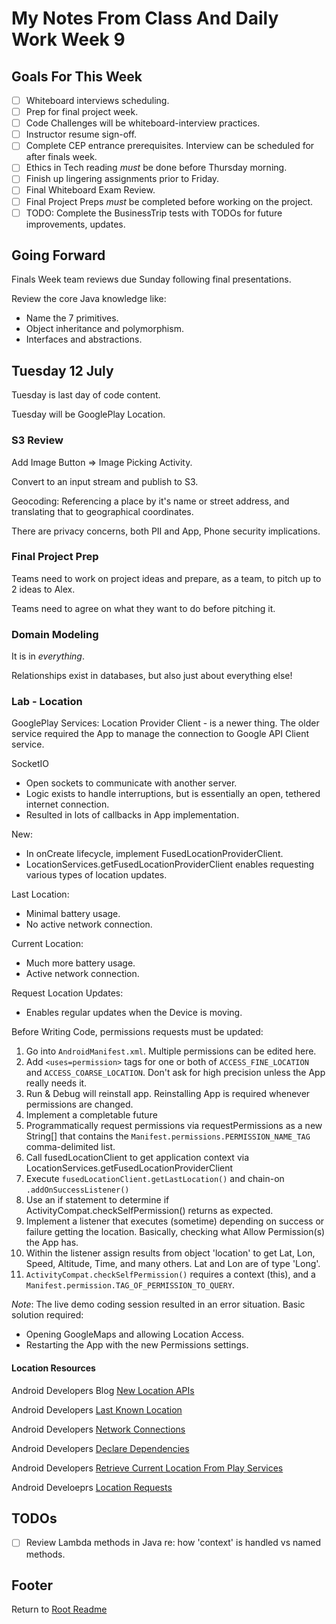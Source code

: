 # My Notes From Class And Daily Work Week 9

## Goals For This Week

- [ ] Whiteboard interviews scheduling.
- [ ] Prep for final project week.
- [ ] Code Challenges will be whiteboard-interview practices.
- [ ] Instructor resume sign-off.
- [ ] Complete CEP entrance prerequisites. Interview can be scheduled for after finals week.
- [ ] Ethics in Tech reading *must* be done before Thursday morning.
- [ ] Finish up lingering assignments prior to Friday.
- [ ] Final Whiteboard Exam Review.
- [ ] Final Project Preps *must* be completed before working on the project.
- [ ] TODO: Complete the BusinessTrip tests with TODOs for future improvements, updates.

## Going Forward

Finals Week team reviews due Sunday following final presentations.

Review the core Java knowledge like:

- Name the 7 primitives.
- Object inheritance and polymorphism.
- Interfaces and abstractions.

## Tuesday 12 July

Tuesday is last day of code content.

Tuesday will be GooglePlay Location.

### S3 Review

Add Image Button => Image Picking Activity.

Convert to an input stream and publish to S3.

Geocoding: Referencing a place by it's name or street address, and translating that to geographical coordinates.

There are privacy concerns, both PII and App, Phone security implications.

### Final Project Prep

Teams need to work on project ideas and prepare, as a team, to pitch up to 2 ideas to Alex.

Teams need to agree on what they want to do before pitching it.

### Domain Modeling

It is in *everything*.

Relationships exist in databases, but also just about everything else!

### Lab - Location

GooglePlay Services: Location Provider Client - is a newer thing. The older service required the App to manage the connection to Google API Client service.

SocketIO

- Open sockets to communicate with another server.
- Logic exists to handle interruptions, but is essentially an open, tethered internet connection.
- Resulted in lots of callbacks in App implementation.

New:

- In onCreate lifecycle, implement FusedLocationProviderClient.
- LocationServices.getFusedLocationProviderClient enables requesting various types of location updates.

Last Location:

- Minimal battery usage.
- No active network connection.

Current Location:

- Much more battery usage.
- Active network connection.

Request Location Updates:

- Enables regular updates when the Device is moving.

Before Writing Code, permissions requests must be updated:

1. Go into `AndroidManifest.xml`. Multiple permissions can be edited here.
1. Add `<uses=permission>` tags for one or both of `ACCESS_FINE_LOCATION` and `ACCESS_COARSE_LOCATION`. Don't ask for high precision unless the App really needs it.
1. Run & Debug will reinstall app. Reinstalling App is required whenever permissions are changed.
1. Implement a completable future
1. Programmatically request permissions via requestPermissions as a new String[] that contains the `Manifest.permissions.PERMISSION_NAME_TAG` comma-delimited list.
1. Call fusedLocationClient to get application context via LocationServices.getFusedLocationProviderClient
1. Execute `fusedLocationClient.getLastLocation()` and chain-on `.addOnSuccessListener()`
1. Use an if statement to determine if ActivityCompat.checkSelfPermission() returns as expected.
1. Implement a listener that executes (sometime) depending on success or failure getting the location. Basically, checking what Allow Permission(s) the App has.
1. Within the listener assign results from object 'location' to get Lat, Lon, Speed, Altitude, Time, and many others. Lat and Lon are of type 'Long'.
1. `ActivityCompat.checkSelfPermission()` requires a context (this), and a `Manifest.permission.TAG_OF_PERMISSION_TO_QUERY`.

*Note*: The live demo coding session resulted in an error situation. Basic solution required:

- Opening GoogleMaps and allowing Location Access.
- Restarting the App with the new Permissions settings.

#### Location Resources

Android Developers Blog [New Location APIs](https://android-developers.googleblog.com/2017/06/reduce-friction-with-new-location-apis.html)

Android Developers [Last Known Location](https://developer.android.com/training/location/retrieve-current#BestEstimate)

Android Developers [Network Connections](https://developer.android.com/training/basics/network-ops/connecting)

Android Developers [Declare Dependencies](https://developers.google.com/android/guides/setup#declare-dependencies)

Android Developers [Retrieve Current Location From Play Services](https://developer.android.com/training/location/retrieve-current#play-services)

Android Develoeprs [Location Requests](https://developers.google.com/android/reference/com/google/android/gms/location/LocationRequest)

## TODOs

- [ ] Review Lambda methods in Java re: how 'context' is handled vs named methods.

## Footer

Return to [Root Readme](../README.html)
